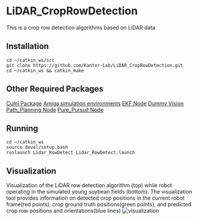 # LiDAR_CropRowDetection
This is a crop row detection algorithms based on LiDAR data
## Installation
```
cd ~/catkin_ws/src
git clone https://github.com/Kantor-Lab/LiDAR_CropRowDetection.git
cd ~/catkin_ws && catkin_make
```
## Other Required Packages
[Cuml Package](https://docs.rapids.ai/install)
[Amiga simulation environments](https://github.com/Kantor-Lab/Amiga_Simulation-Environments.git)
[EKF Node](https://github.com/Ruiji-Liu/CMU_EKF_Node)
[Dummy Vision](https://github.com/Ruiji-Liu/CMU_Dummy_Vision)
[Path_Planning Node](https://github.com/Ruiji-Liu/CMU_Path_Planning_Node)
[Pure_Pursuit Node](https://github.com/Ruiji-Liu/CMU_Pure_Pursuit)
## Running
```
cd ~/catkin_ws
source devel/setup.bash
roslaunch Lidar_RowDetect Lidar_RowDetect.launch
```
## Visualization
Visualization of the LiDAR row detection algorithm (top) while robot operating in the simulated young soybean fields (bottom). The visualization tool provides
information on detected crop positions in the current robot frame(red points), crop ground truth positions(green points), and predicted crop row positions and orientations(blue lines)
![visualization](https://github.com/Kantor-Lab/LiDAR_CropRowDetection/assets/78890103/5b16d715-b282-44e9-83a9-f7a187468eab)

